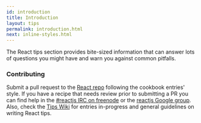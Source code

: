 ```yaml
---
id: introduction
title: Introduction
layout: tips
permalink: introduction.html
next: inline-styles.html
---
```


The React tips section provides bite-sized information that can answer lots of questions you might have and warn you against common pitfalls.

### Contributing

Submit a pull request to the [React repo](https://github.com/facebook/react) following the cookbook entries' style. If you have a recipe that needs review prior to submitting a PR you can find help in the [#reactjs IRC on freenode](irc://chat.freenode.net/reactjs) or the [reactjs Google group](http://groups.google.com/group/reactjs). Also, check the [Tips Wiki][1] for entries in-progress and general guidelines on writing React tips.

[1]: https://github.com/facebook/react/wiki/Tips-(Previously-Cookbook)
